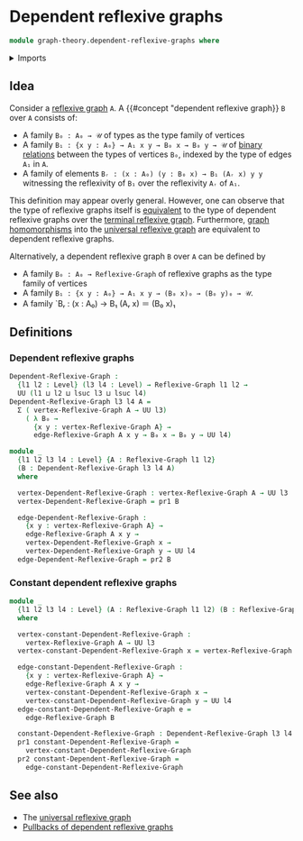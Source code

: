 # Dependent reflexive graphs

```agda
module graph-theory.dependent-reflexive-graphs where
```

<details><summary>Imports</summary>

```agda
open import foundation.dependent-pair-types
open import foundation.universe-levels

open import graph-theory.reflexive-graphs
```

</details>

## Idea

Consider a [reflexive graph](graph-theory.reflexive-graphs.md) `A`. A
{{#concept "dependent reflexive graph}} `B` over `A` consists of:

- A family `B₀ : A₀ → 𝒰` of types as the type family of vertices
- A family `B₁ : {x y : A₀} → A₁ x y → B₀ x → B₀ y → 𝒰` of
  [binary relations](foundation.binary-relations.md) between the types of
  vertices `B₀`, indexed by the type of edges `A₁` in `A`.
- A family of elements `Bᵣ : (x : A₀) (y : B₀ x) → B₁ (Aᵣ x) y y` witnessing the reflexivity of `B₁` over the reflexivity `Aᵣ` of `A₁`.

This definition may appear overly general. However, one can observe that the
type of reflexive graphs itself is [equivalent](foundation-core.equivalences.md)
to the type of dependent reflexive graphs over the
[terminal reflexive graph](graph-theory.terminal-reflexive-graphs.md).
Furthermore, [graph homomorphisms](graph-theory.morphisms-reflexive-graphs.md)
into the [universal reflexive graph](graph-theory.universal-reflexive-graph.md)
are equivalent to dependent reflexive graphs.

Alternatively, a dependent reflexive graph `B` over `A` can be defined by

- A family `B₀ : A₀ → Reflexive-Graph` of reflexive graphs as the type family of vertices
- A family `B₁ : {x y : A₀} → A₁ x y → (B₀ x)₀ → (B₀ y)₀ → 𝒰`.
- A family `Bᵣ : (x : A₀) → B₁ (Aᵣ x) ＝ (B₀ x)₁

## Definitions

### Dependent reflexive graphs

```agda
Dependent-Reflexive-Graph :
  {l1 l2 : Level} (l3 l4 : Level) → Reflexive-Graph l1 l2 →
  UU (l1 ⊔ l2 ⊔ lsuc l3 ⊔ lsuc l4)
Dependent-Reflexive-Graph l3 l4 A =
  Σ ( vertex-Reflexive-Graph A → UU l3)
    ( λ B₀ →
      {x y : vertex-Reflexive-Graph A} →
      edge-Reflexive-Graph A x y → B₀ x → B₀ y → UU l4)

module _
  {l1 l2 l3 l4 : Level} {A : Reflexive-Graph l1 l2}
  (B : Dependent-Reflexive-Graph l3 l4 A)
  where

  vertex-Dependent-Reflexive-Graph : vertex-Reflexive-Graph A → UU l3
  vertex-Dependent-Reflexive-Graph = pr1 B

  edge-Dependent-Reflexive-Graph :
    {x y : vertex-Reflexive-Graph A} →
    edge-Reflexive-Graph A x y →
    vertex-Dependent-Reflexive-Graph x →
    vertex-Dependent-Reflexive-Graph y → UU l4
  edge-Dependent-Reflexive-Graph = pr2 B
```

### Constant dependent reflexive graphs

```agda
module _
  {l1 l2 l3 l4 : Level} (A : Reflexive-Graph l1 l2) (B : Reflexive-Graph l3 l4)
  where

  vertex-constant-Dependent-Reflexive-Graph :
    vertex-Reflexive-Graph A → UU l3
  vertex-constant-Dependent-Reflexive-Graph x = vertex-Reflexive-Graph B

  edge-constant-Dependent-Reflexive-Graph :
    {x y : vertex-Reflexive-Graph A} →
    edge-Reflexive-Graph A x y →
    vertex-constant-Dependent-Reflexive-Graph x →
    vertex-constant-Dependent-Reflexive-Graph y → UU l4
  edge-constant-Dependent-Reflexive-Graph e =
    edge-Reflexive-Graph B

  constant-Dependent-Reflexive-Graph : Dependent-Reflexive-Graph l3 l4 A
  pr1 constant-Dependent-Reflexive-Graph =
    vertex-constant-Dependent-Reflexive-Graph
  pr2 constant-Dependent-Reflexive-Graph =
    edge-constant-Dependent-Reflexive-Graph
```

## See also

- The [universal reflexive graph](graph-theory.universal-reflexive-graph.md)
- [Pullbacks of dependent reflexive graphs](graph-theory.pullbacks-dependent-reflexive-graphs.md)
